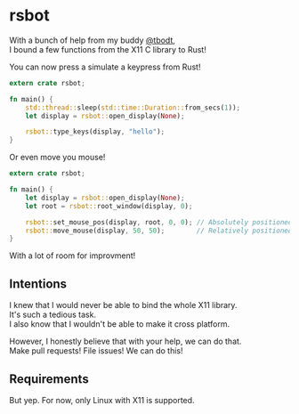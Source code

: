 # rsbot

With a bunch of help from my buddy [@tbodt](https://github.com/tbodt),  
I bound a few functions from the X11 C library to Rust!

You can now press a simulate a keypress from Rust!  
```Rust
extern crate rsbot;

fn main() {
	std::thread::sleep(std::time::Duration::from_secs(1));
	let display = rsbot::open_display(None);

	rsbot::type_keys(display, "hello");
}
```
Or even move you mouse!  
```Rust
extern crate rsbot;

fn main() {
	let display = rsbot::open_display(None);
	let root = rsbot::root_window(display, 0);

	rsbot::set_mouse_pos(display, root, 0, 0); // Absolutely positioned
	rsbot::move_mouse(display, 50, 50);        // Relatively positioned
}
```

With a lot of room for improvment!  

## Intentions

I knew that I would never be able to bind the whole X11 library.  
It's such a tedious task.  
I also know that I wouldn't be able to make it cross platform.

However, I honestly believe that with your help, we can do that.  
Make pull requests! File issues! We can do this!

## Requirements

But yep. For now, only Linux with X11 is supported.
